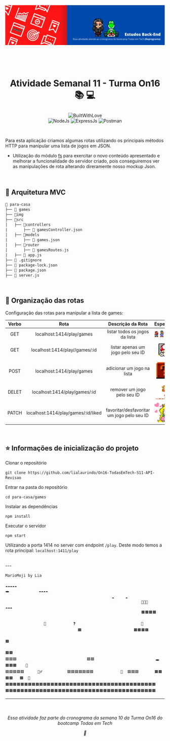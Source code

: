 <img src="para-casa/games/img/banner.gif">


<h1 align="center">
    <br>
    <p align="center">Atividade Semanal 11 - Turma On16 📚 💻<p>
</h1>

<center>

![BuiltWithLove](https://forthebadge.com/images/badges/built-with-love.svg)
<br/>
![NodeJs](https://img.shields.io/badge/Node.js-43853D?style=for-the-badge&logo=node.js&logoColor=white)
![ExpressJs](https://img.shields.io/badge/Express.js-404D59?style=for-the-badge)
![Postman](https://img.shields.io/badge/Postman-FF6C37?style=for-the-badge&logo=postman&logoColor=white)

</center>



<br/>

Para esta aplicação criamos algumas rotas utilizando os principais métodos HTTP para manipular uma lista de jogos em JSON.

- Utilização do módulo [fs](https://nodejs.dev/learn/the-nodejs-fs-module) para exercitar o novo conteúdo apresentado e melhorar a funcionalidade do servidor criado, pois conseguiremos ver as manipulações de rota alterando direramente nosso mockup Json.

<br/>


## 🏰 Arquitetura MVC


```
📂 para-casa
├── 📁 games
├── 📂img
├── 📂src
│   ├── 📂controllers
|       ├── 📃 gamesController.json
│   ├── 📂models
|       ├── 📃 games.json
│   ├── 📂router
│       ├── 📃 gamesRoutes.js
|   ├── 📃 app.js
├── 📃 .gitignore
├── 📃 package-lock.json
├── 📃 package.json
├── 📃 server.js
```
<br/>

## 🍄 Organização das rotas

Configuração das rotas para manipular a lista de games:

| Verbo |                Rota                 |             Descrição da Rota              | Esperado      |
| :---: | :---------------------------------: | :----------------------------------------: |:--------------|
|  GET  |      localhost:1414/play/games      |       listar todos os jogos da lista       | <img src="para-casa/games/img/get-all.gif" width="250"> |
|  GET  |   localhost:1414/play//games/:id    |     listar apenas um jogo pelo seu ID      | <img src="para-casa/games/img/get-id.gif" widht="200"> |
| POST  |      localhost:1414/play/games      |         adicionar um jogo na lista         | <img src="para-casa/games/img/post-games.gif" widht="200"> |
| DELET |    localhost:1414/play/games/:id    |        remover um jogo pelo seu ID         | <img src="para-casa/games/img/delete-id.gif" widht="200"> |
| PATCH | localhost:1414/play/games/:id/liked | favoritar/desfavoritar um jogo pelo seu ID | <img src="para-casa/games/img/patch-liked.gif" widht="50%"> |

<br/>

## ⭐ Informações de inicialização do projeto

Clonar o repositório

```
git clone https://github.com/lialaurindo/On16-TodasEmTech-S11-API-Revisao
```

Entrar na pasta do repositório

```
cd para-casa/games
```

Instalar as dependências

```
npm install
```

Executar o servidor

```
npm start
```

Utilizando a porta 1414 no server com endpoint `/play`. Deste modo temos a
rota principal: `localhost:1411/play`

<br/>
---


```
MarioMoji by Lia
                                                                      ☁☁☁☁☁
🕳             ☁☁☁☁
                                               ☁     ☁
                                                            📀📀📀                            ☁☁☁
                                                            🟫🟫🟫🟫

                 📀            ❓                             🍄
                                🟧                       🟫🟧🟫🟧
                                                                                        🟫
                                                                                     🟫🟫
🟩🟩🟩                               🟩🟩                           🕳          🟫🟫🟫    🏁
🟩🟩🟩🟩🟩      🏃‍♂️           🟩🟩🟩🟩🟩🟩🟩            👾  🟩🟩🟩       🟫🟫🟫🟫   🟫  🏰
🟫🟫🟫🟫🟫🟫🟫🟫🟫🟫🟫🟫🟫🟫🟫🟫🟫🟫🟫🟫🟫🟫🟫🟫🟫🟫🟫🟫🟫🟫🟫🟫🟫🟫🟫🟫🟫🟫🟫🟫
🟫🟫🟫🟫🟫🟫🟫🟫🟫🟫🟫🟫🟫🟫🟫🟫🟫🟫🟫🟫🟫🟫🟫🟫🟫🟫🟫🟫🟫🟫🟫🟫🟫🟫🟫🟫🟫🟫🟫🟫

```

---

<h6 align="center">
    <br>
    <p align="center">Essa atividade faz parte do cronograma da semana 10 da Turma On16 do bootcamp Todas em Tech <p>
    💜 
</h6>


